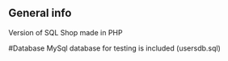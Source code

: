 ## General info
Version of SQL Shop made in PHP

#Database
 MySql database for testing is included (usersdb.sql)
